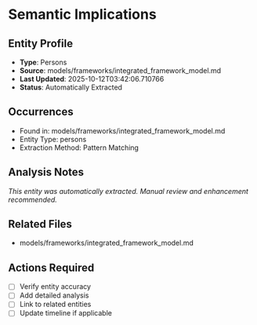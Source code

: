 # Semantic Implications

## Entity Profile
- **Type**: Persons
- **Source**: models/frameworks/integrated_framework_model.md
- **Last Updated**: 2025-10-12T03:42:06.710766
- **Status**: Automatically Extracted

## Occurrences
- Found in: models/frameworks/integrated_framework_model.md
- Entity Type: persons
- Extraction Method: Pattern Matching

## Analysis Notes
*This entity was automatically extracted. Manual review and enhancement recommended.*

## Related Files
- models/frameworks/integrated_framework_model.md

## Actions Required
- [ ] Verify entity accuracy
- [ ] Add detailed analysis
- [ ] Link to related entities
- [ ] Update timeline if applicable
